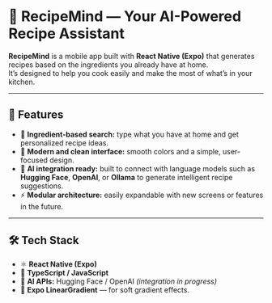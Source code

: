 # 🍳 RecipeMind — Your AI-Powered Recipe Assistant

**RecipeMind** is a mobile app built with **React Native (Expo)** that generates recipes based on the ingredients you already have at home.  
It’s designed to help you cook easily and make the most of what’s in your kitchen.

---

## 🚀 Features

- 🥕 **Ingredient-based search:** type what you have at home and get personalized recipe ideas.  
- 💬 **Modern and clean interface:** smooth colors and a simple, user-focused design.  
- 🤖 **AI integration ready:** built to connect with language models such as **Hugging Face**, **OpenAI**, or **Ollama** to generate intelligent recipe suggestions.  
- ⚡ **Modular architecture:** easily expandable with new screens or features in the future.

---

## 🛠️ Tech Stack

- ⚛️ **React Native (Expo)**
- 💬 **TypeScript / JavaScript**
- 🧠 **AI APIs:** Hugging Face / OpenAI *(integration in progress)*
- 🎨 **Expo LinearGradient** — for soft gradient effects.
